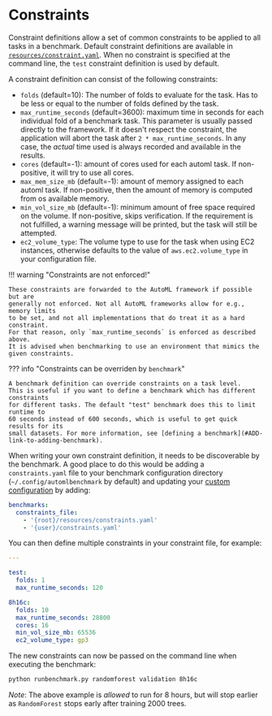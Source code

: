 # Constraints

Constraint definitions allow a set of common constraints to be applied to all tasks in
a benchmark. Default constraint definitions are available in
[`resources/constraint.yaml`](GITHUB/resources/constraint.yaml).
When no constraint is specified at the command line, the `test` constraint definition is used by default.

A constraint definition can consist of the following constraints:

- `folds` (default=10): The number of folds to evaluate for the task. Has to be less or equal to the number of folds defined by the task.
- `max_runtime_seconds` (default=3600): maximum time in seconds for each individual fold of a benchmark task.
  This parameter is usually passed directly to the framework. If it doesn't respect the
  constraint, the application will abort the task after `2 * max_runtime_seconds`.
  In any case, the _actual_ time used is always recorded and available in the results.
- `cores` (default=-1): amount of cores used for each automl task. If non-positive, it will try to use all cores.
- `max_mem_size_mb` (default=-1): amount of memory assigned to each automl task.
   If non-positive, then the amount of memory is computed from os available memory.
- `min_vol_size_mb` (default=-1): minimum amount of free space required on the volume. If non-positive, skips verification. If the requirement is not fulfilled, a warning message will be printed, but the task will still be attempted.
- `ec2_volume_type`: The volume type to use for the task when using EC2 instances, otherwise defaults to the value of `aws.ec2.volume_type` in your configuration file.

!!! warning "Constraints are not enforced!"

    These constraints are forwarded to the AutoML framework if possible but are
    generally not enforced. Not all AutoML frameworks allow for e.g., memory limits
    to be set, and not all implementations that do treat it as a hard constraint.
    For that reason, only `max_runtime_seconds` is enforced as described above.
    It is advised when benchmarking to use an environment that mimics the given constraints.

??? info "Constraints can be overriden by `benchmark`"

    A benchmark definition can override constraints on a task level.
    This is useful if you want to define a benchmark which has different constraints
    for different tasks. The default "test" benchmark does this to limit runtime to
    60 seconds instead of 600 seconds, which is useful to get quick results for its
    small datasets. For more information, see [defining a benchmark](#ADD-link-to-adding-benchmark).


When writing your own constraint definition, it needs to be discoverable by the benchmark.
A good place to do this would be adding a `constraints.yaml` file to your benchmark
configuration directory (`~/.config/automlbenchmark` by default) and updating your
[custom configuration](../../using/configuration/#custom-configurations) by adding:

```yaml
benchmarks:
  constraints_file:
    - '{root}/resources/constraints.yaml'
    - '{user}/constraints.yaml'
```

You can then define multiple constraints in your constraint file, for example:
```yaml title="{user}/constraints.yaml"
---

test:
  folds: 1
  max_runtime_seconds: 120

8h16c:
  folds: 10
  max_runtime_seconds: 28800
  cores: 16
  min_vol_size_mb: 65536
  ec2_volume_type: gp3
```

The new constraints can now be passed on the command line when executing the benchmark:
```bash
python runbenchmark.py randomforest validation 8h16c
```
*Note*: The above example is _allowed_ to run for 8 hours, but will stop earlier as
`RandomForest` stops early after training 2000 trees.